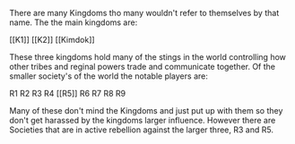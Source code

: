 There are many Kingdoms tho many wouldn't refer to themselves by that name. The the main kingdoms are:

[[K1]]
[[K2]]
[[Kimdok]]

These three kingdoms hold many of the stings in the world controlling how other tribes and reginal powers trade and communicate together. Of the smaller society's of the world the notable players are:

R1
R2
R3
R4
[[R5]]
R6
R7
R8
R9

Many of these don't mind the Kingdoms and just put up with them so they don't get harassed by the kingdoms larger influence. However there are Societies that are in active rebellion against the larger three,  R3 and R5. 